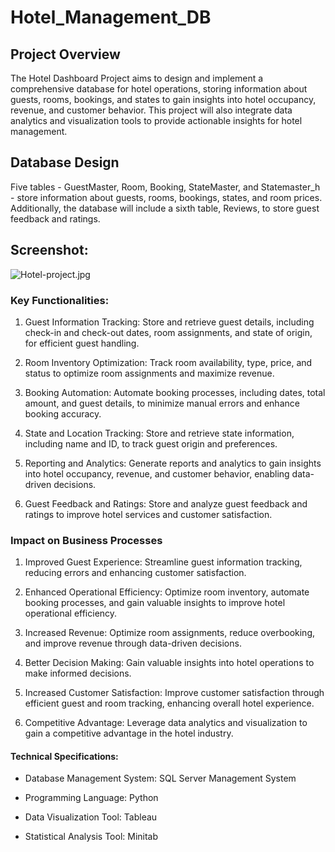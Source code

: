 # Hotel_Management_DB

## Project Overview

The Hotel Dashboard Project aims to design and implement a comprehensive database for hotel operations, storing information about guests, rooms, bookings, and states to gain insights into hotel occupancy, revenue, and customer behavior. This project will also integrate data analytics and visualization tools to provide actionable insights for hotel management.

## Database Design

Five tables - GuestMaster, Room, Booking, StateMaster, and Statemaster_h - store information about guests, rooms, bookings, states, and room prices. Additionally, the database will include a sixth table, Reviews, to store guest feedback and ratings.

## Screenshot:
![Hotel-project.jpg](https://i.postimg.cc/Xqc3Zcky/Hotel-project.jpg)

### Key Functionalities:

1. Guest Information Tracking: Store and retrieve guest details, including check-in and check-out dates, room assignments, and state of origin, for efficient guest handling.

2. Room Inventory Optimization: Track room availability, type, price, and status to optimize room assignments and maximize revenue.

3. Booking Automation: Automate booking processes, including dates, total amount, and guest details, to minimize manual errors and enhance booking accuracy.

4. State and Location Tracking: Store and retrieve state information, including name and ID, to track guest origin and preferences.

5. Reporting and Analytics: Generate reports and analytics to gain insights into hotel occupancy, revenue, and customer behavior, enabling data-driven decisions.

6. Guest Feedback and Ratings: Store and analyze guest feedback and ratings to improve hotel services and customer satisfaction.

### Impact on Business Processes

1. Improved Guest Experience: Streamline guest information tracking, reducing errors and enhancing customer satisfaction.

2. Enhanced Operational Efficiency: Optimize room inventory, automate booking processes, and gain valuable insights to improve hotel operational efficiency.

3. Increased Revenue: Optimize room assignments, reduce overbooking, and improve revenue through data-driven decisions.

4. Better Decision Making: Gain valuable insights into hotel operations to make informed decisions.

5. Increased Customer Satisfaction: Improve customer satisfaction through efficient guest and room tracking, enhancing overall hotel experience.

6. Competitive Advantage: Leverage data analytics and visualization to gain a competitive advantage in the hotel industry.

#### Technical Specifications:

- Database Management System: SQL Server Management System

- Programming Language: Python

- Data Visualization Tool: Tableau

- Statistical Analysis Tool: Minitab



